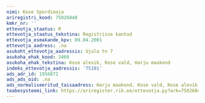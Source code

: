 ```yaml
---
nimi: Kose Spordimaja
ariregistri_kood: 75026848
kmkr_nr: ''
ettevotja_staatus: R
ettevotja_staatus_tekstina: Registrisse kantud
ettevotja_esmakande_kpv: 09.04.2001
ettevotja_aadress: .na
asukoht_ettevotja_aadressis: Ujula tn 7
asukoha_ehak_kood: 3460
asukoha_ehak_tekstina: Kose alevik, Kose vald, Harju maakond
indeks_ettevotja_aadressis: '75101'
ads_adr_id: 1956872
ads_ads_oid: .na
ads_normaliseeritud_taisaadress: Harju maakond, Kose vald, Kose alevik, Ujula tn 7
teabesysteemi_link: https://ariregister.rik.ee/ettevotja.py?ark=75026848&ref=rekvisiidid
---
```

